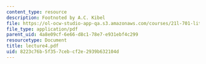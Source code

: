 ```yaml
---
content_type: resource
description: Footnoted by A.C. Kibel
file: https://ol-ocw-studio-app-qa.s3.amazonaws.com/courses/21l-701-literary-interpretation-interpreting-poetry-fall-2003/8223c76b5f357cebcf2e2939b632104d_lecture4.pdf
file_type: application/pdf
parent_uid: 4a8e09cf-6e66-d8c1-78e7-e931ebf4c299
resourcetype: Document
title: lecture4.pdf
uid: 8223c76b-5f35-7ceb-cf2e-2939b632104d
---
```

